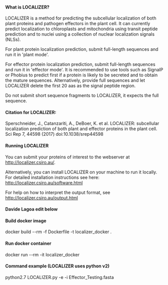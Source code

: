 #### What is LOCALIZER?

LOCALIZER is a method for predicting the subcellular localization of both plant proteins and pathogen effectors in the plant cell. It can currently predict localization to chloroplasts and mitochondria using transit peptide prediction and to nuclei using a collection of nuclear localization signals (NLSs). 
 
For plant protein localization prediction, submit full-length sequences and run it in 'plant mode'.

For effector protein localization prediction, submit full-length sequences and run it in 'effector mode'. 
It is recommended to use tools such as SignalP or Phobius	to predict first if a protein is likely to be secreted and to obtain the mature sequences. Alternatively, provide full sequences and let LOCALIZER delete the first 20 aas as the signal peptide region.

Do not submit short sequence fragments to LOCALIZER, it expects the full sequence. 
 
#### Citation for LOCALIZER:

Sperschneider, J., Catanzariti, A., DeBoer, K. et al. LOCALIZER: subcellular localization prediction of both plant and effector proteins in the plant cell. Sci Rep 7, 44598 (2017) doi:10.1038/srep44598

#### Running LOCALIZER

You can submit your proteins of interest to the webserver at http://localizer.csiro.au/.

Alternatively, you can install LOCALIZER on your machine to run it locally. 
For detailed installation instructions see here: http://localizer.csiro.au/software.html

For help on how to interpret the output format, see http://localizer.csiro.au/output.html

#### Davide Lagoa edit below ####

#### Build docker image 
docker build --rm -f Dockerfile -t localizer_docker .

#### Run docker container
docker run --rm -it localizer_docker

#### Command example (LOCALIZER uses python v2)
python2.7 LOCALIZER.py -e -i Effector_Testing.fasta


